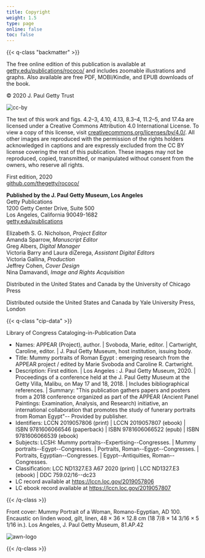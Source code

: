```yaml
---
title: Copyright
weight: 1.5
type: page
online: false
toc: false
---
```


{{< q-class "backmatter" >}}

The free online edition of this publication is available at [getty.edu/publications/rococo/](http://getty.edu/publications/rococo/) and includes zoomable illustrations and graphs. Also available are free PDF, MOBI/Kindle, and EPUB downloads of the book.

© 2020 J. Paul Getty Trust

![cc-by](/img/cc-by--black.png)

The text of this work and figs. 4.2–3, 4.10, 4.13, 8.3–4, 11.2–5, and 17.4a are licensed under a Creative Commons Attribution 4.0 International License. To view a copy of this license, visit [creativecommons.org/licenses/by/4.0/](https://creativecommons.org/licenses/by/4.0/). All other images are reproduced with the permission of the rights holders acknowledged in captions and are expressly excluded from the CC BY license covering the rest of this publication. These images may not be reproduced, copied, transmitted, or manipulated without consent from the owners, who reserve all rights.

First edition, 2020<br />
[github.com/thegetty/rococo/](https://github.com/thegetty/rococo/)

**Published by the J. Paul Getty Museum, Los Angeles**<br />
Getty Publications<br />
1200 Getty Center Drive, Suite 500<br />
Los Angeles, California 90049-1682<br />
[getty.edu/publications](http://www.getty.edu/publications/)<br />

Elizabeth S. G. Nicholson, *Project Editor*<br />
Amanda Sparrow, *Manuscript Editor*<br />
Greg Albers, *Digital Manager*<br />
Victoria Barry and Laura diZerega, *Assistant Digital Editors*<br />
Victoria Gallina, *Production*<br />
Jeffrey Cohen, *Cover Design*<br />
Nina Damavandi, *Image and Rights Acquisition*<br />

Distributed in the United States and Canada by the University of Chicago Press

Distributed outside the United States and Canada by Yale University Press, London

{{< q-class "cip-data" >}}

Library of Congress Cataloging-in-Publication Data

- Names: APPEAR (Project), author. | Svoboda, Marie, editor. | Cartwright, 
   Caroline, editor. | J. Paul Getty Museum, host institution, issuing 
   body.  
- Title: Mummy portraits of Roman Egypt : emerging research from the APPEAR 
   project / edited by Marie Svoboda and Caroline R. Cartwright.  
- Description: First edition. | Los Angeles : J. Paul Getty Museum, 2020. | 
   Proceedings of a conference held at the J. Paul Getty Museum at the 
   Getty Villa, Malibu, on May 17 and 18, 2018. | Includes bibliographical 
   references. | Summary: "This publication gathers papers and posters from 
   a 2018 conference organized as part of the APPEAR (Ancient Panel 
   Paintings: Examination, Analysis, and Research) initiative, an 
   international collaboration that promotes the study of funerary 
   portraits from Roman Egypt"-- Provided by publisher.  
- Identifiers: LCCN 2019057806 (print) | LCCN 2019057807 (ebook) | ISBN 
   9781606066546 (paperback) | ISBN 9781606066522 (epub) | ISBN 
   9781606066539 (ebook)  
- Subjects: LCSH: Mummy portraits--Expertising--Congresses. | Mummy 
   portraits--Egypt--Congresses. | Portraits, Roman--Egypt--Congresses. | 
   Portraits, Egyptian--Congresses. | Egypt--Antiquities, 
   Roman--Congresses. 
- Classification: LCC ND1327.E3 A67 2020  (print) | LCC ND1327.E3  (ebook) | 
   DDC 759.02/16--dc23 
- LC record available at https://lccn.loc.gov/2019057806
- LC ebook record available at https://lccn.loc.gov/2019057807

{{< /q-class >}}

Front cover: Mummy Portrait of a Woman, Romano-Egyptian, AD 100. Encaustic on linden wood, gilt, linen, 48 × 36 × 12.8 cm (18 7/8 × 14 3/16 × 5 1/16 in.). Los Angeles, J. Paul Getty Museum, 81.AP.42

![awn-logo](/img/awn-logo-and-line.png)

{{< /q-class >}}
